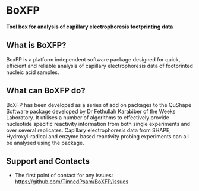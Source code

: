 # BoXFP
 **Tool box for analysis of capillary electrophoresis footprinting data**

 ## What is BoXFP?

 BoxFP is a platform independent software package designed for quick, efficient and reliable analysis of capillary electrophoresis data of footprinted nucleic acid samples. 

## What can BoXFP do? 

BoXFP has been developed as a series of add on packages to the QuShape Software package developed by Dr Fethullah Karabiber of the Weeks Laboratory. It utilises a number of algorithms to effectively provide nucleotide specific reactivity information from both single experiments and  over several replicates. Capillary electrophoresis data from SHAPE, Hydroxyl-radical and enzyme based reactivity probing experiments can all be analysed using the package. 

## Support and Contacts

 - The first point of contact for any issues: 
 https://github.com/TinnedPsam/BoXFP/issues



